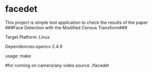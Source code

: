 # facedet
This project is simple test application to check the results of the paper
	###Face Detection with the Modified Census Transform###

Target Platform: Linux

Dependencies:opencv 2.4.9

usage:
make

#for running on camera/any video source
./facedet




